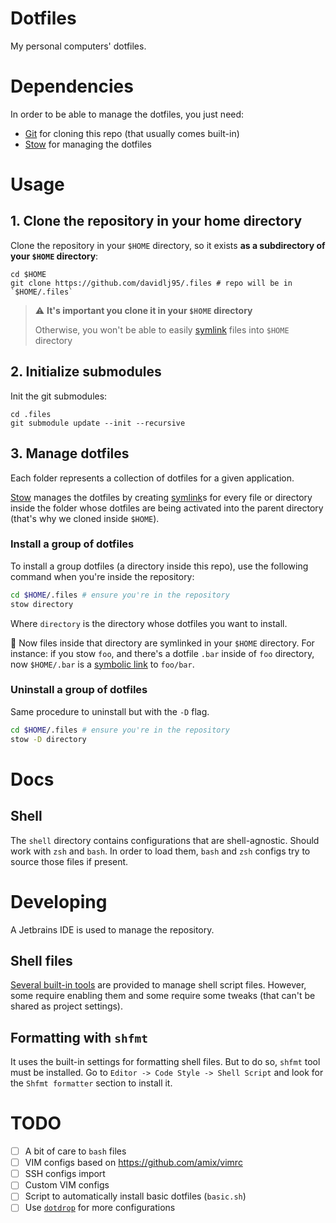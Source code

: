 # Dotfiles

My personal computers' dotfiles.

# Dependencies

In order to be able to manage the dotfiles, you just need:

- [Git](https://git-scm.org) for cloning this repo (that usually comes built-in)
- [Stow][stow] for managing the dotfiles

[stow]: https://www.gnu.org/software/stow/

# Usage

## 1. Clone the repository in your home directory

Clone the repository in your `$HOME` directory, so it exists **as a subdirectory of your `$HOME` directory**:

```shell
cd $HOME
git clone https://github.com/davidlj95/.files # repo will be in `$HOME/.files`
```

> ⚠️ **It's important you clone it in your `$HOME` directory**
> 
> Otherwise, you won't be able to easily [symlink] files into `$HOME` directory

[symlink]: https://en.wikipedia.org/wiki/Symbolic_link

## 2. Initialize submodules

Init the git submodules:

```shell
cd .files
git submodule update --init --recursive
```

## 3. Manage dotfiles

Each folder represents a collection of dotfiles for a given application.

[Stow][stow] manages the dotfiles by creating [symlink]s for every file or directory inside the folder whose dotfiles are
being activated into the parent directory (that's why we cloned inside `$HOME`).

### Install a group of dotfiles

To install a group dotfiles (a directory inside this repo), use the following command when you're inside the repository:

```sh
cd $HOME/.files # ensure you're in the repository
stow directory
```

Where `directory` is the directory whose dotfiles you want to install.

🎉 Now files inside that directory are symlinked
in your `$HOME` directory. For instance: if you stow `foo`, and there's a dotfile `.bar` inside of `foo` directory, now `$HOME/.bar` is a
[symbolic link](https://en.wikipedia.org/wiki/Symbolic_link) to `foo/bar`.

### Uninstall a group of dotfiles

Same procedure to uninstall but with the `-D` flag.

```sh
cd $HOME/.files # ensure you're in the repository
stow -D directory
```

# Docs
## Shell
The `shell` directory contains configurations that are shell-agnostic. Should work with `zsh` and `bash`. In order to load them, `bash` and `zsh` configs try to source those files if present.

# Developing
A Jetbrains IDE is used to manage the repository. 

## Shell files
[Several built-in tools](https://www.jetbrains.com/help/idea/shell-scripts.html) are provided to manage shell script files. However, some require enabling them and some require some tweaks (that can't be shared as project settings).

## Formatting with `shfmt`
It uses the built-in settings for formatting shell files. But to do so, `shfmt` tool must be installed. Go to `Editor -> Code Style -> Shell Script` and look for the `Shfmt formatter` section to install it.

# TODO

- [ ] A bit of care to `bash` files
- [ ] VIM configs based on https://github.com/amix/vimrc
- [ ] SSH configs import
- [ ] Custom VIM configs
- [ ] Script to automatically install basic dotfiles (`basic.sh`)
- [ ] Use [`dotdrop`](https://github.com/deadc0de6/dotdrop) for more configurations
